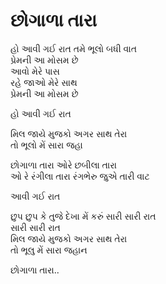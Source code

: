 # છોગાળા તારા

હો આવી ગઈ રાત તમે ભૂલો બધી વાત  
પ્રેમની આ મોસમ છે  
આવો મેરે પાસ  
રહે જાઓ મેરે સાથ  
પ્રેમની આ મોસમ છે  

હો આવી ગઈ રાત  

મિલ જાયે મુજકો અગર સાથ તેરા  
તો ભૂલો મેં સારા જહા  

છોગાળા તારા ઓરે છબીલા તારા  
ઓ રે રંગીલા તારા રંગભેરુ જુએ તારી વાટ  

આવી ગઈ રાત  

છુપ છુપ કે તુજે દેખા મેં કરું સારી સારી રાત  
સારી સારી રાત  
મિલ જાયે મુજકો અગર સાથ તેરા  
તો ભૂલુ મેં સારા જહાન  

છોગાળા તારા..  
